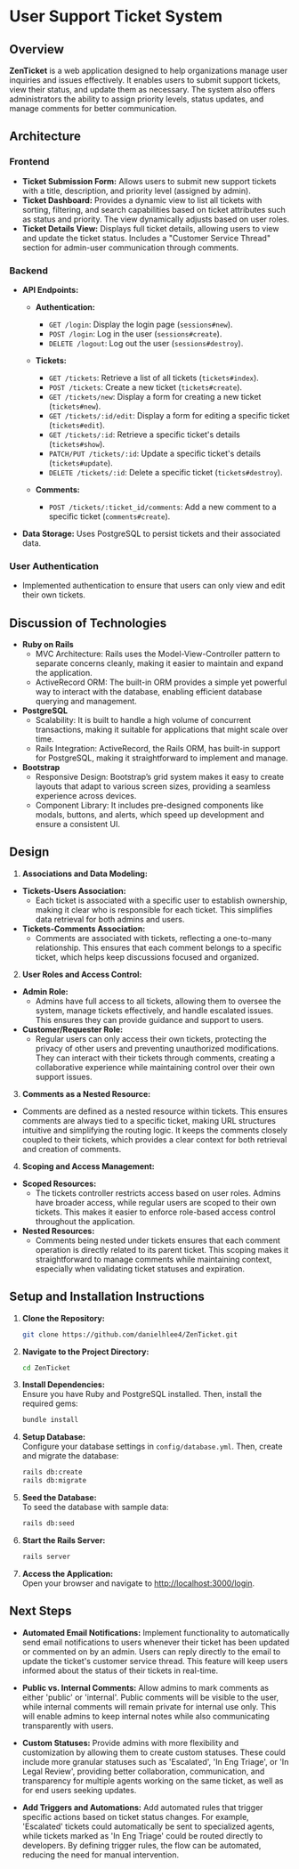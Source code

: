 # User Support Ticket System

## Overview
**ZenTicket** is a web application designed to help organizations manage user inquiries and issues effectively. It enables users to submit support tickets, view their status, and update them as necessary. The system also offers administrators the ability to assign priority levels, status updates, and manage comments for better communication.

## Architecture

### Frontend
- **Ticket Submission Form:** Allows users to submit new support tickets with a title, description, and priority level (assigned by admin).
- **Ticket Dashboard:** Provides a dynamic view to list all tickets with sorting, filtering, and search capabilities based on ticket attributes such as status and priority. The view dynamically adjusts based on user roles.
- **Ticket Details View:** Displays full ticket details, allowing users to view and update the ticket status. Includes a "Customer Service Thread" section for admin-user communication through comments.

### Backend
- **API Endpoints:**
  - **Authentication:**
    - `GET /login`: Display the login page (`sessions#new`).
    - `POST /login`: Log in the user (`sessions#create`).
    - `DELETE /logout`: Log out the user (`sessions#destroy`).

  - **Tickets:**
    - `GET /tickets`: Retrieve a list of all tickets (`tickets#index`).
    - `POST /tickets`: Create a new ticket (`tickets#create`).
    - `GET /tickets/new`: Display a form for creating a new ticket (`tickets#new`).
    - `GET /tickets/:id/edit`: Display a form for editing a specific ticket (`tickets#edit`).
    - `GET /tickets/:id`: Retrieve a specific ticket's details (`tickets#show`).
    - `PATCH/PUT /tickets/:id`: Update a specific ticket's details (`tickets#update`).
    - `DELETE /tickets/:id`: Delete a specific ticket (`tickets#destroy`).

  - **Comments:**
    - `POST /tickets/:ticket_id/comments`: Add a new comment to a specific ticket (`comments#create`).

- **Data Storage:** Uses PostgreSQL to persist tickets and their associated data.

### User Authentication
- Implemented authentication to ensure that users can only view and edit their own tickets.

## Discussion of Technologies
- **Ruby on Rails**
  - MVC Architecture: Rails uses the Model-View-Controller pattern to separate concerns cleanly, making it easier to maintain and expand the application.
  - ActiveRecord ORM: The built-in ORM provides a simple yet powerful way to interact with the database, enabling efficient database querying and management.
- **PostgreSQL**
  - Scalability: It is built to handle a high volume of concurrent transactions, making it suitable for applications that might scale over time.
  - Rails Integration: ActiveRecord, the Rails ORM, has built-in support for PostgreSQL, making it straightforward to implement and manage.
- **Bootstrap**
  - Responsive Design: Bootstrap’s grid system makes it easy to create layouts that adapt to various screen sizes, providing a seamless experience across devices.
  - Component Library: It includes pre-designed components like modals, buttons, and alerts, which speed up development and ensure a consistent UI.

## Design
1. **Associations and Data Modeling:**
  - **Tickets-Users Association:**
    - Each ticket is associated with a specific user to establish ownership, making it clear who is responsible for each ticket. This simplifies data retrieval for both admins and users.
  - **Tickets-Comments Association:**
    - Comments are associated with tickets, reflecting a one-to-many relationship. This ensures that each comment belongs to a specific ticket, which helps keep discussions focused and organized.
2. **User Roles and Access Control:**
  - **Admin Role:**
    - Admins have full access to all tickets, allowing them to oversee the system, manage tickets effectively, and handle escalated issues. This ensures they can provide guidance and support to users.
  - **Customer/Requester Role:**
    - Regular users can only access their own tickets, protecting the privacy of other users and preventing unauthorized modifications. They can interact with their tickets through comments, creating a collaborative experience while maintaining control over their own support issues.
3. **Comments as a Nested Resource:**
  - Comments are defined as a nested resource within tickets. This ensures comments are always tied to a specific ticket, making URL structures intuitive and simplifying the routing logic. It keeps the comments closely coupled to their tickets, which provides a clear context for both retrieval and creation of comments.
4. **Scoping and Access Management:**
  - **Scoped Resources:**
    - The tickets controller restricts access based on user roles. Admins have broader access, while regular users are scoped to their own tickets. This makes it easier to enforce role-based access control throughout the application.
  - **Nested Resources:**
    - Comments being nested under tickets ensures that each comment operation is directly related to its parent ticket. This scoping makes it straightforward to manage comments while maintaining context, especially when validating ticket statuses and expiration.

## Setup and Installation Instructions

1. **Clone the Repository:**
   ```bash
   git clone https://github.com/danielhlee4/ZenTicket.git
2. **Navigate to the Project Directory:**
    ```bash
    cd ZenTicket
3. **Install Dependencies:**<br>
Ensure you have Ruby and PostgreSQL installed. Then, install the required gems:
    ```bash
    bundle install
4. **Setup Database:**<br>
Configure your database settings in `config/database.yml`. Then, create and migrate the database:
    ```bash
    rails db:create
    rails db:migrate
5. **Seed the Database:**<br>
To seed the database with sample data:
    ```bash
    rails db:seed
6. **Start the Rails Server:**
    ```bash
    rails server
7. **Access the Application:**<br>
Open your browser and navigate to [http://localhost:3000/login](http://localhost:3000/login).

## Next Steps

- **Automated Email Notifications:**
  Implement functionality to automatically send email notifications to users whenever their ticket has been updated or commented on by an admin. Users can reply directly to the email to update the ticket's customer service thread. This feature will keep users informed about the status of their tickets in real-time.

- **Public vs. Internal Comments:**
  Allow admins to mark comments as either 'public' or 'internal'. Public comments will be visible to the user, while internal comments will remain private for internal use only. This will enable admins to keep internal notes while also communicating transparently with users.

- **Custom Statuses:**
  Provide admins with more flexibility and customization by allowing them to create custom statuses. These could include more granular statuses such as 'Escalated', 'In Eng Triage', or 'In Legal Review', providing better collaboration, communication, and transparency for multiple agents working on the same ticket, as well as for end users seeking updates.

- **Add Triggers and Automations:**
  Add automated rules that trigger specific actions based on ticket status changes. For example, 'Escalated' tickets could automatically be sent to specialized agents, while tickets marked as 'In Eng Triage' could be routed directly to developers. By defining trigger rules, the flow can be automated, reducing the need for manual intervention.
